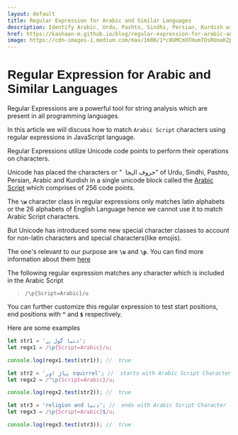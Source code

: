 ```yaml
---
layout: default
title: Regular Expression for Arabic and Similar Languages
description: Identify Arabic, Urdu, Pashto, Sindhi, Persian, Kurdish with this regular expression
href: https://kashaan-m.github.io/blog/regular-expression-for-arabic-and-similar-languages.html
image: https://cdn-images-1.medium.com/max/1600/1*c8UMCmXFHumTOsRUooKZpw.png
---
```


<h1 style="font-family:Verdana,sans-serif"> Regular Expression for Arabic and Similar Languages</h1>

Regular Expressions are a powerful tool for string analysis which are present in all programming languages.

In this article we will discuss how to match `Arabic Script` characters using regular expressions in JavaScript language.

Regular Expressions utilize Unicode code points to perform their operations on characters.

Unicode has placed the characters or " <span dir="rtl" class="urdu urdu-p">حروف الہجا </span> " of Urdu, Sindhi, Pashto, Persian, Arabic and Kurdish in a single unicode block called the [Arabic Script](https://en.wikipedia.org/wiki/Arabic_script_in_Unicode) which comprises of 256 code points.

The **`\w`** character class in regular expressions only matches latin alphabets or the 26 alphabets of English Language hence we cannot use it to match Arabic Script characters.

But Unicode has introduced some new special character classes to account for non-latin characters and special characters(like emojis).

The one's relevant to our purpose are **`\u`** and **`\p`**. You can find more information about them [here](https://developer.mozilla.org/en-US/docs/Web/JavaScript/Reference/Global_Objects/RegExp)

The following regular expression matches any character which is included in the Arabic Script

> `/\p{Script=Arabic}/u`

You can further customize this regular expression to test start positions, end positions with **`^`** and **`$`** respectively.

Here are some examples

```javascript
let str1 = 'دنیا گول ہے';
let regx1 = /\p{Script=Arabic}/u;

console.log(regx1.test(str1)); //  true

let str2 = 'پہاڑ اور squirrel'; //  starts with Arabic Script Character
let regx2 = /^\p{Script=Arabic}/u;

console.log(regx2.test(str2)); //  true

let str3 = 'religion and دنیا'; //  ends with Arabic Script Character
let regx3 = /\p{Script=Arabic}$/u;

console.log(regx3.test(str3)); //  true
```
